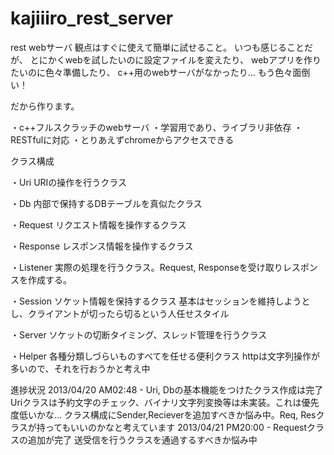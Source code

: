 kajiiiro_rest_server
====================
rest webサーバ
観点はすぐに使えて簡単に試せること。
いつも感じることだが、
とにかくwebを試したいのに設定ファイルを変えたり、
webアプリを作りたいのに色々準備したり、
c++用のwebサーバがなかったり…
もう色々面倒い！

だから作ります。

・c++フルスクラッチのwebサーバ
・学習用であり、ライブラリ非依存
・RESTfulに対応
・とりあえずchromeからアクセスできる

クラス構成

・Uri        URIの操作を行うクラス

・Db         内部で保持するDBテーブルを真似たクラス

・Request    リクエスト情報を操作するクラス

・Response   レスポンス情報を操作するクラス

・Listener   実際の処理を行うクラス。Request, Responseを受け取りレスポンスを作成する。

・Session    ソケット情報を保持するクラス
        基本はセッションを維持しようとし、クライアントが切ったら切るという人任せスタイル

・Server     ソケットの切断タイミング、スレッド管理を行うクラス

・Helper     各種分類しづらいものすべてを任せる便利クラス
        httpは文字列操作が多いので、それを行おうかと考え中

進捗状況
2013/04/20 AM02:48 - Uri, Dbの基本機能をつけたクラス作成は完了
                     Uriクラスは予約文字のチェック、バイナリ文字列変換等は未実装。これは優先度低いかな...
                     クラス構成にSender,Recieverを追加すべきか悩み中。Req, Resクラスが持ってもいいのかなと考えています
2013/04/21 PM20:00 - Requestクラスの追加が完了
                     送受信を行うクラスを通過するすべきか悩み中
